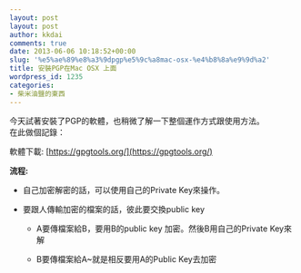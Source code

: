 ```yaml
---
layout: post
layout: post
author: kkdai
comments: true
date: 2013-06-06 10:18:52+00:00
slug: '%e5%ae%89%e8%a3%9dpgp%e5%9c%a8mac-osx-%e4%b8%8a%e9%9d%a2'
title: 安裝PGP在Mac OSX 上面
wordpress_id: 1235
categories:
- 柴米油鹽的東西
---
```


今天試著安裝了PGP的軟體，也稍微了解一下整個運作方式跟使用方法。  
在此做個記錄：




軟體下載: [https://gpgtools.org/](https://gpgtools.org/)




**流程:**






  * 自己加密解密的話，可以使用自己的Private Key來操作。


  * 要跟人傳輸加密的檔案的話，彼此要交換public key



    * A要傳檔案給B，要用B的public key 加密。然後B用自己的Private Key來解


    * B要傳檔案給A~就是相反要用A的Public Key去加密



